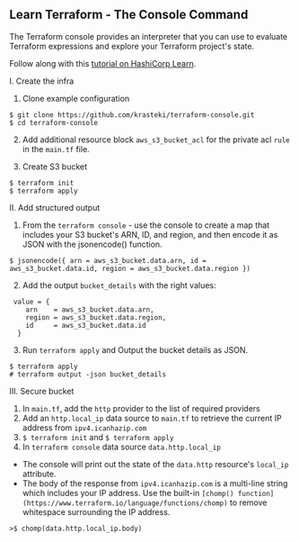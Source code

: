 ## Learn Terraform - The Console Command

The Terraform console provides an interpreter that you can use to evaluate
Terraform expressions and explore your Terraform project's state.

Follow along with this [tutorial on HashiCorp
Learn](https://learn.hashicorp.com/tutorials/terraform/console?in=terraform/cli).

I. Create the infra

1. Clone example configuration

```
$ git clone https://github.com/krasteki/terraform-console.git
$ cd terraform-console
```

2. Add additional resource block `aws_s3_bucket_acl` for the private acl `rule` in the `main.tf` file.

3. Create S3 bucket

```
$ terraform init
$ terraform apply
```

II. Add structured output

1. From the `terraform console` - use the console to create a map that includes your S3 bucket's ARN, ID, and region, and then encode it as JSON with the jsonencode() function.
```
$ jsonencode({ arn = aws_s3_bucket.data.arn, id = aws_s3_bucket.data.id, region = aws_s3_bucket.data.region })
```

2. Add the output `bucket_details` with the right values:
```
 value = {
    arn    = aws_s3_bucket.data.arn,
    region = aws_s3_bucket.data.region,
    id     = aws_s3_bucket.data.id
  }
```

3. Run `terraform apply` and Output the bucket details as JSON.

```
$ terraform apply
# terraform output -json bucket_details
```

III. Secure bucket


1. In `main.tf`, add the `http` provider to the list of required providers
2. Add an `http.local_ip` data source to `main.tf` to retrieve the current IP address from `ipv4.icanhazip.com`
3. `$ terraform init` and `$ terraform apply`
4. In `terraform console` data source `data.http.local_ip`
- The console will print out the state of the `data.http` resource's `local_ip` attribute.
- The body of the response from `ipv4.icanhazip.com` is a multi-line string which includes your IP address. Use the built-in `[chomp() function](https://www.terraform.io/language/functions/chomp)` to remove whitespace surrounding the IP address.
```
>$ chomp(data.http.local_ip.body)
```